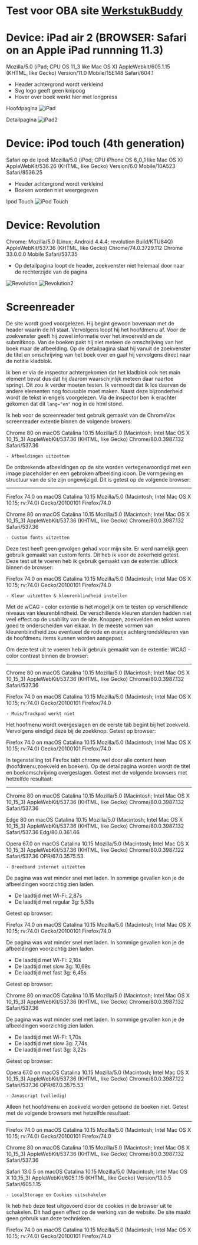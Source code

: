 # Test voor OBA site [WerkstukBuddy](https://heralt.github.io/project-1-1920/)

Device: iPad air 2 (BROWSER: Safari on an Apple iPad runnning 11.3)
======

Mozilla/5.0 (iPad; CPU OS 11_3 like Mac OS X)
AppleWebkit/605.1.15 (KHTML, like Gecko)
Version/11.0 Mobile/15E148 Safari/604.1

* Header achtergrond wordt verkleind
* Svg logo geeft geen knipoog
* Hover over boek werkt hier met longpress

Hoofdpagina
![iPad](https://raw.githubusercontent.com/randy554/browser-technologies-1920/master/docs/img/hoofdpagina_close.jpeg)

Detailpagina
![iPad2](https://raw.githubusercontent.com/randy554/browser-technologies-1920/master/docs/img/detailpagina.jpeg)

Device: iPod touch (4th generation)
======

Safari op de Ipod: Mozilla/5.0 (iPod; CPU iPhone OS 6_0_1 like Mac OS X) 
AppleWebKit/536.26 (KHTML, like Gecko) 
Version/6.0 Mobile/10A523 Safari/8536.25

* Header achtergrond wordt verkleind
* Boeken worden niet weergegeven

Ipod Touch
![iPod Touch](https://raw.githubusercontent.com/randy554/browser-technologies-1920/master/docs/img/iPod_touch.jpg)

Device: Revolution
======

Chrome: Mozilla/5.0 (Linux; Android 4.4.4; revolution Build/KTU84Q)
AppleWebKit/537.36 (KHTML, like Gecko) 
Chrome/74.0.3729.112 Chrome 33.0.0.0 Mobile Safari/537.35

* Op detailpagina loopt de header, zoekvenster niet helemaal door naar de rechterzijde van de pagina

![Revolution](https://raw.githubusercontent.com/randy554/browser-technologies-1920/master/docs/img/revolution.jpg)
![Revolution2](https://raw.githubusercontent.com/randy554/browser-technologies-1920/master/docs/img/revolution2.jpg)

Screenreader
======
De site wordt goed voorgelezen. Hij begint gewoon bovenaan met de header waarin de h1 staat. 
Vervolgens loopt hij het hoofdmenu af. Voor de zoekvenster geeft hij zowel informatie over het invoerveld en de submitknop.
Van de boeken pakt hij niet meteen de omschrijving van het boek maar de afbeelding. Op de detailpagina slaat hij vanuit de zoekvenster de titel en omschrijving van het boek over en gaat hij vervolgens direct naar de notitie kladblok. 

Ik ben er via de inspector achtergekomen dat het kladblok ook het main element bevat dus dat hij daarom waarschijnlijk meteen daar naartoe springt. Dit zou ik verder moeten testen. Ik vermoedt dat ik los daarvan de andere elementen nog focusable moet maken. Naast deze bijzonderheid wordt de tekst in engels voorgelezen. Via de inspector ben ik erachter gekomen dat dit ```lang="en"``` nog in de html stond.


Ik heb voor de screenreader test gebruik gemaakt van de ChromeVox screenreader extentie binnen de volgende
browers:

Chrome 80 on macOS Catalina 10.15 
Mozilla/5.0 (Macintosh; Intel Mac OS X 10_15_3) 
AppleWebKit/537.36 (KHTML, like Gecko) 
Chrome/80.0.3987.132 Safari/537.36


    - Afbeeldingen uitzetten

De ontbrekende afbeeldingen op de site worden vertegenwoordigd met een image placeholder en een gebroken afbeelding icoon.
De vormgeving en structuur van de site zijn ongewijzigd. Dit is getest op de volgende browser:
 
 ***
 
Firefox 74.0 on macOS Catalina 10.15
Mozilla/5.0 (Macintosh; Intel Mac OS X 10.15; rv:74.0) 
Gecko/20100101 Firefox/74.0
   
Chrome 80 on macOS Catalina 10.15
Mozilla/5.0 (Macintosh; Intel Mac OS X 10_15_3)
AppleWebKit/537.36 (KHTML, like Gecko)
Chrome/80.0.3987.132 Safari/537.36
   
    - Custom fonts uitzetten
   
 Deze test heeft geen gevolgen gehad voor mijn site. Er werd namelijk geen gebruik gemaakt van custom fonts. Dit heb ik voor 
 de zekerheid getest. Deze test uit te voeren heb ik gebruik gemaakt van de extentie: uBlock binnen de browser:
 
 Firefox 74.0 on macOS Catalina 10.15
 Mozilla/5.0 (Macintosh; Intel Mac OS X 10.15; rv:74.0) 
 Gecko/20100101 Firefox/74.0
 
    - Kleur uitzetten & kleurenblindheid instellen
 
 Met de wCAG - color extentie is het mogelijk om te testen op verschillende niveaus van kleurenblindheid. De verschillende    kleuren standen hadden niet veel effect op de usability van de site. Knoppen, zoekvelden en tekst waren goed te onderscheiden van elkaar. In de meeste vormen van kleurenblindheid zou eventueel de rode en oranje achtergrondskleuren van de hoofdmenu items kunnen worden aangepast.
 
 Om deze test uit te voeren heb ik gebruik gemaakt van de extentie: WCAG - color contrast binnen de browser: 
 
  ***
 
 Chrome 80 on macOS Catalina 10.15
 Mozilla/5.0 (Macintosh; Intel Mac OS X 10_15_3)
 AppleWebKit/537.36 (KHTML, like Gecko) 
 Chrome/80.0.3987.132 Safari/537.36
 
 
 Firefox 74.0 on macOS Catalina 10.15
 Mozilla/5.0 (Macintosh; Intel Mac OS X 10.15; rv:74.0)
 Gecko/20100101 Firefox/74.0
 
    - Muis/Trackpad werkt niet
    
 Het hoofmenu wordt overgeslagen en de eerste tab begint bij het zoekveld. Vervolgens eindigd deze bij de zoekknop. 
 Getest op browser:
 
 Firefox 74.0 on macOS Catalina 10.15
 Mozilla/5.0 (Macintosh; Intel Mac OS X 10.15; rv:74.0)
 Gecko/20100101 Firefox/74.0
 
 In tegenstelling tot Firefox tabt chrome wel door alle content heen (hoofdmenu,zoekveld en boeken). Op de detailpagina
 worden wordt de titel en boekomschrijving overgeslagen. 
 Getest met de volgende browsers met hetzelfde resultaat:
 
  ***
 
 Chrome 80 on macOS Catalina 10.15
 Mozilla/5.0 (Macintosh; Intel Mac OS X 10_15_3)
 AppleWebKit/537.36 (KHTML, like Gecko) 
 Chrome/80.0.3987.132 Safari/537.36
 
 Edge 80 on macOS Catalina 10.15
 Mozilla/5.0 (Macintosh; Intel Mac OS X 10_15_3) 
 AppleWebKit/537.36 (KHTML, like Gecko) 
 Chrome/80.0.3987.132 Safari/537.36 Edg/80.0.361.66
 
 Opera 67.0 on macOS Catalina 10.15
 Mozilla/5.0 (Macintosh; Intel Mac OS X 10_15_3)
 AppleWebKit/537.36 (KHTML, like Gecko)
 Chrome/80.0.3987.122 Safari/537.36 OPR/67.0.3575.53
    
    - Breedband internet uitzetten
 
 De pagina was wat minder snel met laden. In sommige gevallen kon je de afbeeldingen voorzichtig zien laden. 
 * De laadtijd met Wi-Fi: 2,87s
 * De laadtijd met regular 3g: 5,53s
 
 Getest op browser:
 
 Firefox 74.0 on macOS Catalina 10.15
 Mozilla/5.0 (Macintosh; Intel Mac OS X 10.15; rv:74.0) 
 Gecko/20100101 Firefox/74.0
 
 De pagina was wat minder snel met laden. In sommige gevallen kon je de afbeeldingen voorzichtig zien laden. 
 * De laadtijd met Wi-Fi: 2,16s
 * De laadtijd met slow 3g: 10,69s
 * De laadtijd met fast 3g: 6,45s 
 
 Getest op browser:
 
 Chrome 80 on macOS Catalina 10.15
 Mozilla/5.0 (Macintosh; Intel Mac OS X 10_15_3) 
 AppleWebKit/537.36 (KHTML, like Gecko) 
 Chrome/80.0.3987.132 Safari/537.36
 
 De pagina was wat minder snel met laden. In sommige gevallen kon je de afbeeldingen voorzichtig zien laden. 
 * De laadtijd met Wi-Fi: 1,70s
 * De laadtijd met slow 3g: 7,74s
 * De laadtijd met fast 3g: 3,22s 
 
 Getest op browser:
 
 Opera 67.0 on macOS Catalina 10.15
 Mozilla/5.0 (Macintosh; Intel Mac OS X 10_15_3) 
 AppleWebKit/537.36 (KHTML, like Gecko) 
 Chrome/80.0.3987.122 Safari/537.36 OPR/67.0.3575.53
 
    - Javascript (volledig)
  
 Alleen het hoofdmenu en zoekveld worden getoond de boeken niet. Getest met de volgende browsers met hetzelfde resultaat:
 
 ***
 
 Firefox 74.0 on macOS Catalina 10.15
 Mozilla/5.0 (Macintosh; Intel Mac OS X 10.15; rv:74.0)
 Gecko/20100101 Firefox/74.0
 
 Chrome 80 on macOS Catalina 10.15
 Mozilla/5.0 (Macintosh; Intel Mac OS X 10_15_3)
 AppleWebKit/537.36 (KHTML, like Gecko) 
 Chrome/80.0.3987.132 Safari/537.36
 
 Safari 13.0.5 on macOS Catalina 10.15
 Mozilla/5.0 (Macintosh; Intel Mac OS X 10_15_3) 
 AppleWebKit/605.1.15 (KHTML, like Gecko) 
 Version/13.0.5 Safari/605.1.15
 
    - LocalStorage en Cookies uitschakelen
    
 Ik heb heb deze test uitgevoerd door de cookies in de browser uit te schakelen. Dit had geen effect op de werking van de
 website. De site maakt geen gebruik van deze technieken.
   
 Firefox 74.0 on macOS Catalina 10.15
 Mozilla/5.0 (Macintosh; Intel Mac OS X 10.15; rv:74.0)
 Gecko/20100101 Firefox/74.0
    

